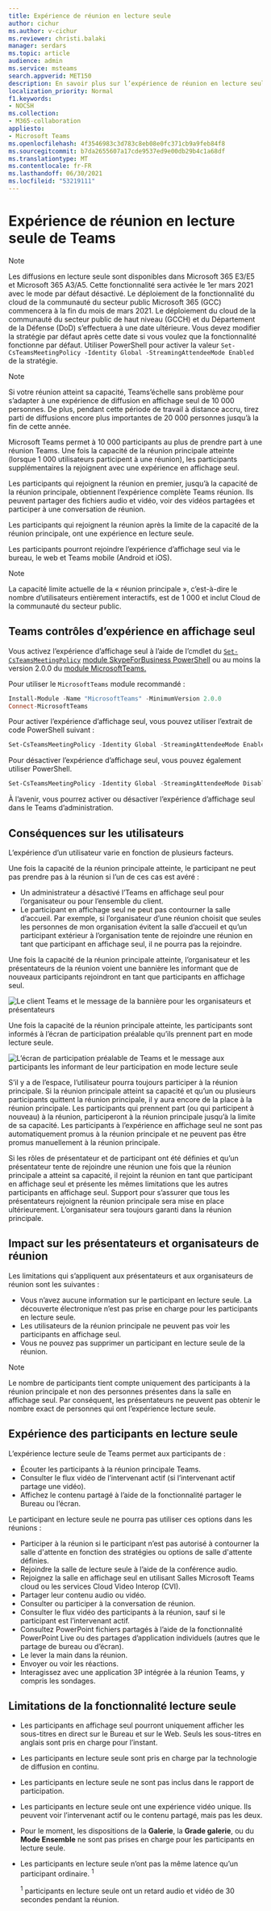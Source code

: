 ```yaml
---
title: Expérience de réunion en lecture seule
author: cichur
ms.author: v-cichur
ms.reviewer: christi.balaki
manager: serdars
ms.topic: article
audience: admin
ms.service: msteams
search.appverid: MET150
description: En savoir plus sur l’expérience de réunion en lecture seule pour les administrateurs, présentateurs et participants
localization_priority: Normal
f1.keywords:
- NOCSH
ms.collection:
- M365-collaboration
appliesto:
- Microsoft Teams
ms.openlocfilehash: 4f3546983c3d783c8eb08e0fc371cb9a9feb84f8
ms.sourcegitcommit: b7da2655607a17cde9537ed9e00db29b4c1a68df
ms.translationtype: MT
ms.contentlocale: fr-FR
ms.lasthandoff: 06/30/2021
ms.locfileid: "53219111"
---
```

# <a name="teams-view-only-meeting-experience"></a>Expérience de réunion en lecture seule de Teams

> [!Note]
> Les diffusions en lecture seule sont disponibles dans Microsoft 365 E3/E5 et Microsoft 365 A3/A5. Cette fonctionnalité sera activée le 1er mars 2021 avec le mode par défaut désactivé. Le déploiement de la fonctionnalité du cloud de la communauté du secteur public Microsoft 365 (GCC) commencera à la fin du mois de mars 2021. Le déploiement du cloud de la communauté du secteur public de haut niveau (GCCH) et du Département de la Défense (DoD) s’effectuera à une date ultérieure. Vous devez modifier la stratégie par défaut après cette date si vous voulez que la fonctionnalité fonctionne par défaut. Utiliser PowerShell pour activer la valeur `Set-CsTeamsMeetingPolicy -Identity Global -StreamingAttendeeMode Enabled` de la stratégie.

> [!Note]
> Si votre réunion atteint sa capacité, Teams’échelle sans problème pour s’adapter à une expérience de diffusion en affichage seul de 10 000 personnes. De plus, pendant cette période de travail à distance accru, tirez parti de diffusions encore plus importantes de 20 000 personnes jusqu’à la fin de cette année.

Microsoft Teams permet à 10 000 participants au plus de prendre part à une réunion Teams. Une fois la capacité de la réunion principale atteinte (lorsque 1 000 utilisateurs participent à une réunion), les participants supplémentaires la rejoignent avec une expérience en affichage seul.

Les participants qui rejoignent la réunion en premier, jusqu’à la capacité de la réunion principale, obtiennent l’expérience complète Teams réunion. Ils peuvent partager des fichiers audio et vidéo, voir des vidéos partagées et participer à une conversation de réunion.

Les participants qui rejoignent la réunion après la limite de la capacité de la réunion principale, ont une expérience en lecture seule.

Les participants pourront rejoindre l’expérience d’affichage seul via le bureau, le web et Teams mobile (Android et iOS).

> [!Note]
> La capacité limite actuelle de la « réunion principale », c’est-à-dire le nombre d’utilisateurs entièrement interactifs, est de 1 000 et inclut Cloud de la communauté du secteur public.

## <a name="teams-view-only-experience-controls"></a>Teams contrôles d’expérience en affichage seul

Vous activez l’expérience d’affichage seul à l’aide de l’cmdlet du [`Set-CsTeamsMeetingPolicy`](/powershell/module/skype/set-csteamsmeetingpolicy?view=skype-ps) [module SkypeForBusiness PowerShell](/powershell/module/skype/?view=skype-ps) ou au moins la version 2.0.0 du [module MicrosoftTeams.](https://www.powershellgallery.com/packages/MicrosoftTeams)

Pour utiliser le `MicrosoftTeams` module recommandé :

```PowerShell
Install-Module -Name "MicrosoftTeams" -MinimumVersion 2.0.0
Connect-MicrosoftTeams
```

Pour activer l’expérience d’affichage seul, vous pouvez utiliser l’extrait de code PowerShell suivant :

```PowerShell
Set-CsTeamsMeetingPolicy -Identity Global -StreamingAttendeeMode Enabled
```

Pour désactiver l’expérience d’affichage seul, vous pouvez également utiliser PowerShell.

```PowerShell
Set-CsTeamsMeetingPolicy -Identity Global -StreamingAttendeeMode Disabled
```

À l’avenir, vous pourrez activer ou désactiver l’expérience d’affichage seul dans le Teams d’administration.

## <a name="impact-to-users"></a>Conséquences sur les utilisateurs

L’expérience d’un utilisateur varie en fonction de plusieurs facteurs.

Une fois la capacité de la réunion principale atteinte, le participant ne peut pas prendre pas à la réunion si l’un de ces cas est avéré :

- Un administrateur a désactivé l’Teams en affichage seul pour l’organisateur ou pour l’ensemble du client.
- Le participant en affichage seul ne peut pas contourner la salle d’accueil. Par exemple, si l’organisateur d’une  réunion choisit que seules les personnes de mon organisation évitent la salle d’accueil et qu’un participant extérieur à l’organisation tente de rejoindre une réunion en tant que participant en affichage seul, il ne pourra pas la rejoindre.

Une fois la capacité de la réunion principale atteinte, l’organisateur et les présentateurs de la réunion voient une bannière les informant que de nouveaux participants rejoindront en tant que participants en affichage seul.

  ![Le client Teams et le message de la bannière pour les organisateurs et présentateurs](media/chat-and-banner-message.png)

Une fois la capacité de la réunion principale atteinte, les participants sont informés à l’écran de participation préalable qu’ils prennent part en mode lecture seule.

  ![L’écran de participation préalable de Teams et le message aux participants les informant de leur participation en mode lecture seule](media/view-only-pre-join-screen.png)

S’il y a de l’espace, l’utilisateur pourra toujours participer à la réunion principale. Si la réunion principale atteint sa capacité et qu’un ou plusieurs participants quittent la réunion principale, il y aura encore de la place à la réunion principale. Les participants qui prennent part (ou qui participent à nouveau) à la réunion, participeront à la réunion principale jusqu’à la limite de sa capacité. Les participants à l’expérience en affichage seul ne sont pas automatiquement promus à la réunion principale et ne peuvent pas être promus manuellement à la réunion principale.

Si les rôles de présentateur et de participant ont été définies et qu’un présentateur tente de rejoindre une réunion une fois que la réunion principale a atteint sa capacité, il rejoint la réunion en tant que participant en affichage seul et présente les mêmes limitations que les autres participants en affichage seul. Support pour s’assurer que tous les présentateurs rejoignent la réunion principale sera mise en place ultérieurement. L’organisateur sera toujours garanti dans la réunion principale.

## <a name="impact-to-meeting-presenters-and-organizers"></a>Impact sur les présentateurs et organisateurs de réunion

Les limitations qui s’appliquent aux présentateurs et aux organisateurs de réunion sont les suivantes :

- Vous n’avez aucune information sur le participant en lecture seule. La découverte électronique n’est pas prise en charge pour les participants en lecture seule.
- Les utilisateurs de la réunion principale ne peuvent pas voir les participants en affichage seul.
- Vous ne pouvez pas supprimer un participant en lecture seule de la réunion.

> [!Note]
> Le nombre de participants tient compte uniquement des participants à la réunion principale et non des personnes présentes dans la salle en affichage seul. Par conséquent, les présentateurs ne peuvent pas obtenir le nombre exact de personnes qui ont l’expérience lecture seule.

## <a name="experience-for-view-only-attendees"></a>Expérience des participants en lecture seule

L’expérience lecture seule de Teams permet aux participants de :

- Écouter les participants à la réunion principale Teams.
- Consulter le flux vidéo de l’intervenant actif (si l’intervenant  actif partage une vidéo).
- Affichez le contenu partagé à l’aide de la fonctionnalité partager le Bureau ou l’écran.

Le participant en lecture seule ne pourra pas utiliser ces options dans les réunions :

- Participer à la réunion si le participant n’est pas autorisé à contourner la salle d'attente en fonction des stratégies ou options de salle d'attente définies.
- Rejoindre la salle de lecture seule à l’aide de la conférence audio.
- Rejoignez la salle en affichage seul en utilisant Salles Microsoft Teams cloud ou les services Cloud Video Interop (CVI).
- Partager leur contenu audio ou vidéo.
- Consulter ou participer à la conversation de réunion.
- Consulter le flux vidéo des participants à la réunion, sauf si le participant est l’intervenant actif.
- Consultez PowerPoint fichiers partagés à l’aide de la fonctionnalité PowerPoint Live ou des partages d’application individuels (autres que le partage de bureau ou d’écran).
- Le lever la main dans la réunion.
- Envoyer ou voir les réactions.
- Interagissez avec une application 3P intégrée à la réunion Teams, y compris les sondages.

## <a name="view-only-feature-limitations"></a>Limitations de la fonctionnalité lecture seule

- Les participants en affichage seul pourront uniquement afficher les sous-titres en direct sur le Bureau et sur le Web. Seuls les sous-titres en anglais sont pris en charge pour l’instant.
- Les participants en lecture seule sont pris en charge par la technologie de diffusion en continu.
- Les participants en lecture seule ne sont pas inclus dans le rapport de participation.
- Les participants en lecture seule ont une expérience vidéo unique. Ils peuvent voir l’intervenant actif ou le contenu partagé, mais pas les deux.
- Pour le moment, les dispositions de la **Galerie**, la **Grade galerie**, ou du **Mode Ensemble** ne sont pas prises en charge pour les participants en lecture seule.  
- Les participants en lecture seule n’ont pas la même latence qu’un participant ordinaire. <sup>1</sup>

  <sup>1</sup> participants en lecture seule ont un retard audio et vidéo de 30 secondes pendant la réunion.  
